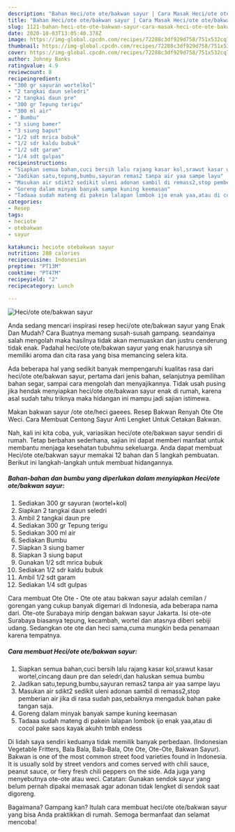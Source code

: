 ```yaml
---
description: "Bahan Heci/ote ote/bakwan sayur | Cara Masak Heci/ote ote/bakwan sayur Yang Bikin Ngiler"
title: "Bahan Heci/ote ote/bakwan sayur | Cara Masak Heci/ote ote/bakwan sayur Yang Bikin Ngiler"
slug: 1121-bahan-heci-ote-ote-bakwan-sayur-cara-masak-heci-ote-ote-bakwan-sayur-yang-bikin-ngiler
date: 2020-10-03T13:05:40.378Z
image: https://img-global.cpcdn.com/recipes/72288c3df929d758/751x532cq70/heciote-otebakwan-sayur-foto-resep-utama.jpg
thumbnail: https://img-global.cpcdn.com/recipes/72288c3df929d758/751x532cq70/heciote-otebakwan-sayur-foto-resep-utama.jpg
cover: https://img-global.cpcdn.com/recipes/72288c3df929d758/751x532cq70/heciote-otebakwan-sayur-foto-resep-utama.jpg
author: Johnny Banks
ratingvalue: 4.9
reviewcount: 8
recipeingredient:
- "300 gr sayuran wortelkol"
- "2 tangkai daun seledri"
- "2 tangkai daun pre"
- "300 gr Tepung terigu"
- "300 ml air"
- " Bumbu"
- "3 siung bamer"
- "3 siung baput"
- "1/2 sdt mrica bubuk"
- "1/2 sdr kaldu bubuk"
- "1/2 sdt garam"
- "1/4 sdt gulpas"
recipeinstructions:
- "Siapkan semua bahan,cuci bersih lalu rajang kasar kol,srawut kasar wortel,cincang daun pre dan seledri,dan haluskan semua bumbu"
- "Jadikan satu,tepung,bumbu,sayuran remas2 tanpa air yaa sampe layu"
- "Masukan air sdikt2 sedikit uleni adonan sambil di remass2,stop pemberian air jika di rasa sudah pas,sebaiknya mengaduk bahan pake tangan saja."
- "Goreng dalam minyak banyak sampe kuning keemasan"
- "Tadaaa sudah mateng di pakein lalapan lombok ijo enak yaa,atau di cocol pake saos kayak akuhh tmbh endess"
categories:
- Resep
tags:
- heciote
- otebakwan
- sayur

katakunci: heciote otebakwan sayur 
nutrition: 288 calories
recipecuisine: Indonesian
preptime: "PT13M"
cooktime: "PT47M"
recipeyield: "2"
recipecategory: Lunch

---
```



![Heci/ote ote/bakwan sayur](https://img-global.cpcdn.com/recipes/72288c3df929d758/751x532cq70/heciote-otebakwan-sayur-foto-resep-utama.jpg)

Anda sedang mencari inspirasi resep heci/ote ote/bakwan sayur yang Enak Dan Mudah? Cara Buatnya memang susah-susah gampang. seandainya salah mengolah maka hasilnya tidak akan memuaskan dan justru cenderung tidak enak. Padahal heci/ote ote/bakwan sayur yang enak harusnya sih memiliki aroma dan cita rasa yang bisa memancing selera kita.

Ada beberapa hal yang sedikit banyak mempengaruhi kualitas rasa dari heci/ote ote/bakwan sayur, pertama dari jenis bahan, selanjutnya pemilihan bahan segar, sampai cara mengolah dan menyajikannya. Tidak usah pusing jika hendak menyiapkan heci/ote ote/bakwan sayur enak di rumah, karena asal sudah tahu triknya maka hidangan ini mampu jadi sajian istimewa.

Makan bakwan sayur /ote ote/heci gaeees. Resep Bakwan Renyah Ote Ote Weci. Cara Membuat Centong Sayur Anti Lengket Untuk Cetakan Bakwan.


Nah, kali ini kita coba, yuk, variasikan heci/ote ote/bakwan sayur sendiri di rumah. Tetap berbahan sederhana, sajian ini dapat memberi manfaat untuk membantu menjaga kesehatan tubuhmu sekeluarga. Anda dapat membuat Heci/ote ote/bakwan sayur memakai 12 bahan dan 5 langkah pembuatan. Berikut ini langkah-langkah untuk membuat hidangannya.

<!--inarticleads1-->

##### Bahan-bahan dan bumbu yang diperlukan dalam menyiapkan Heci/ote ote/bakwan sayur:

1. Sediakan 300 gr sayuran (wortel+kol)
1. Siapkan 2 tangkai daun seledri
1. Ambil 2 tangkai daun pre
1. Sediakan 300 gr Tepung terigu
1. Sediakan 300 ml air
1. Sediakan  Bumbu
1. Siapkan 3 siung bamer
1. Siapkan 3 siung baput
1. Gunakan 1/2 sdt mrica bubuk
1. Sediakan 1/2 sdr kaldu bubuk
1. Ambil 1/2 sdt garam
1. Sediakan 1/4 sdt gulpas


Cara membuat Ote Ote - Ote ote atau bakwan sayur adalah cemilan / gorengan yang cukup banyak digemari di Indonesia, ada beberapa nama dari. Ote-ote Surabaya mirip dengan bakwan sayur Jakarta. Isi ote-ote Surabaya biasanya tepung, kecambah, wortel dan atasnya diberi sebiji udang. Sedangkan ote ote dan heci sama,cuma mungkin beda penamaan karena tempatnya. 

<!--inarticleads2-->

##### Cara membuat Heci/ote ote/bakwan sayur:

1. Siapkan semua bahan,cuci bersih lalu rajang kasar kol,srawut kasar wortel,cincang daun pre dan seledri,dan haluskan semua bumbu
1. Jadikan satu,tepung,bumbu,sayuran remas2 tanpa air yaa sampe layu
1. Masukan air sdikt2 sedikit uleni adonan sambil di remass2,stop pemberian air jika di rasa sudah pas,sebaiknya mengaduk bahan pake tangan saja.
1. Goreng dalam minyak banyak sampe kuning keemasan
1. Tadaaa sudah mateng di pakein lalapan lombok ijo enak yaa,atau di cocol pake saos kayak akuhh tmbh endess


Di lidah saya sendiri keduanya tidak memilik banyak perbedaan. (Indonesian Vegetable Fritters, Bala Bala, Bala-Bala, Ote Ote, Ote-Ote, Bakwan Sayur). Bakwan is one of the most common street food varieties found in Indonesia. It is usually sold by street vendors and comes served with chili sauce, peanut sauce, or fiery fresh chili peppers on the side. Ada juga yang menyebutnya ote-ote atau weci. Catatan: Gunakan sendok sayur yang belum pernah dipakai memasak agar adonan tidak lengket di sendok saat digoreng. 

Bagaimana? Gampang kan? Itulah cara membuat heci/ote ote/bakwan sayur yang bisa Anda praktikkan di rumah. Semoga bermanfaat dan selamat mencoba!
